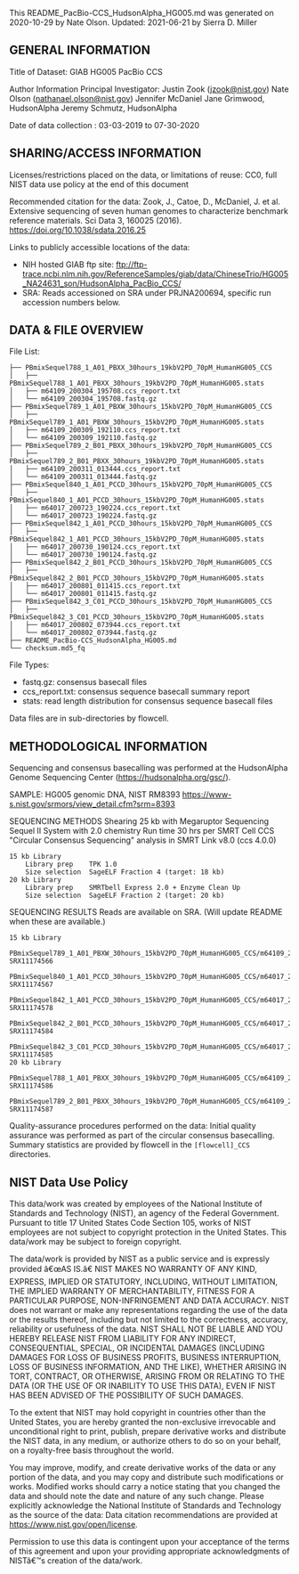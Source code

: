 This README_PacBio-CCS_HudsonAlpha_HG005.md was generated on 2020-10-29 by Nate Olson.
Updated: 2021-06-21 by Sierra D. Miller

GENERAL INFORMATION
--------------------------------------------------------------------------------

Title of Dataset: GIAB HG005 PacBio CCS

Author Information
  Principal Investigator: Justin Zook (jzook@nist.gov)
  Nate Olson (nathanael.olson@nist.gov)
  Jennifer McDaniel
  Jane Grimwood, HudsonAlpha
  Jeremy Schmutz, HudsonAlpha

Date of data collection : 03-03-2019 to 07-30-2020

SHARING/ACCESS INFORMATION
--------------------------------------------------------------------------------

Licenses/restrictions placed on the data, or limitations of reuse: CC0,
full NIST data use policy at the end of this document


Recommended citation for the data:
  Zook, J., Catoe, D., McDaniel, J. et al. Extensive sequencing of seven human
  genomes to characterize benchmark reference materials. Sci Data 3, 160025 (2016).
  https://doi.org/10.1038/sdata.2016.25


Links to publicly accessible locations of the data:

- NIH hosted GIAB ftp site: ftp://ftp-trace.ncbi.nlm.nih.gov/ReferenceSamples/giab/data/ChineseTrio/HG005_NA24631_son/HudsonAlpha_PacBio_CCS/
- SRA: Reads accessioned on SRA under PRJNA200694, specific run accession numbers below. 



DATA & FILE OVERVIEW
--------------------------------------------------------------------------------

File List:

```
├── PBmixSequel788_1_A01_PBXX_30hours_19kbV2PD_70pM_HumanHG005_CCS
│   ├── PBmixSequel788_1_A01_PBXX_30hours_19kbV2PD_70pM_HumanHG005.stats
│   ├── m64109_200304_195708.ccs_report.txt
│   └── m64109_200304_195708.fastq.gz
├── PBmixSequel789_1_A01_PBXW_30hours_15kbV2PD_70pM_HumanHG005_CCS
│   ├── PBmixSequel789_1_A01_PBXW_30hours_15kbV2PD_70pM_HumanHG005.stats
│   ├── m64109_200309_192110.ccs_report.txt
│   └── m64109_200309_192110.fastq.gz
├── PBmixSequel789_2_B01_PBXX_30hours_19kbV2PD_70pM_HumanHG005_CCS
│   ├── PBmixSequel789_2_B01_PBXX_30hours_19kbV2PD_70pM_HumanHG005.stats
│   ├── m64109_200311_013444.ccs_report.txt
│   └── m64109_200311_013444.fastq.gz
├── PBmixSequel840_1_A01_PCCD_30hours_15kbV2PD_70pM_HumanHG005_CCS
│   ├── PBmixSequel840_1_A01_PCCD_30hours_15kbV2PD_70pM_HumanHG005.stats
│   ├── m64017_200723_190224.ccs_report.txt
│   └── m64017_200723_190224.fastq.gz
├── PBmixSequel842_1_A01_PCCD_30hours_15kbV2PD_70pM_HumanHG005_CCS
│   ├── PBmixSequel842_1_A01_PCCD_30hours_15kbV2PD_70pM_HumanHG005.stats
│   ├── m64017_200730_190124.ccs_report.txt
│   └── m64017_200730_190124.fastq.gz
├── PBmixSequel842_2_B01_PCCD_30hours_15kbV2PD_70pM_HumanHG005_CCS
│   ├── PBmixSequel842_2_B01_PCCD_30hours_15kbV2PD_70pM_HumanHG005.stats
│   ├── m64017_200801_011415.ccs_report.txt
│   └── m64017_200801_011415.fastq.gz
├── PBmixSequel842_3_C01_PCCD_30hours_15kbV2PD_70pM_HumanHG005_CCS
│   ├── PBmixSequel842_3_C01_PCCD_30hours_15kbV2PD_70pM_HumanHG005.stats
│   ├── m64017_200802_073944.ccs_report.txt
│   └── m64017_200802_073944.fastq.gz
├── README_PacBio-CCS_HudsonAlpha_HG005.md
└── checksum.md5_fq
```


File Types:

* fastq.gz: consensus basecall files
* ccs_report.txt: consensus sequence basecall summary report
* stats: read length distribution for consensus sequence basecall files

Data files are in sub-directories by flowcell.


METHODOLOGICAL INFORMATION
--------------------------------------------------------------------------------

Sequencing and consensus basecalling was performed at the HudsonAlpha Genome Sequencing Center (https://hudsonalpha.org/gsc/).


SAMPLE: HG005 genomic DNA, NIST RM8393 https://www-s.nist.gov/srmors/view_detail.cfm?srm=8393

SEQUENCING METHODS
    Shearing        25 kb with Megaruptor
    Sequencing      Sequel II System with 2.0 chemistry
    Run time        30 hrs per SMRT Cell
    CCS             "Circular Consensus Sequencing" analysis in SMRT Link v8.0 (ccs 4.0.0)

    15 kb Library
        Library prep    TPK 1.0
        Size selection  SageELF Fraction 4 (target: 18 kb)
    20 kb Library
        Library prep    SMRTbell Express 2.0 + Enzyme Clean Up
        Size selection  SageELF Fraction 2 (target: 20 kb)

SEQUENCING RESULTS
    Reads are available on SRA. (Will update README when these are available.)

    15 kb Library
      PBmixSequel789_1_A01_PBXW_30hours_15kbV2PD_70pM_HumanHG005_CCS/m64109_200309_192110.fastq.gz     SRX11174566
      PBmixSequel840_1_A01_PCCD_30hours_15kbV2PD_70pM_HumanHG005_CCS/m64017_200723_190224.fastq.gz     SRX11174567
      PBmixSequel842_1_A01_PCCD_30hours_15kbV2PD_70pM_HumanHG005_CCS/m64017_200730_190124.fastq.gz     SRX11174578
      PBmixSequel842_2_B01_PCCD_30hours_15kbV2PD_70pM_HumanHG005_CCS/m64017_200801_011415.fastq.gz     SRX11174584
      PBmixSequel842_3_C01_PCCD_30hours_15kbV2PD_70pM_HumanHG005_CCS/m64017_200802_073944.fastq.gz     SRX11174585
    20 kb Library
      PBmixSequel788_1_A01_PBXX_30hours_19kbV2PD_70pM_HumanHG005_CCS/m64109_200304_195708.fastq.gz     SRX11174586
      PBmixSequel789_2_B01_PBXX_30hours_19kbV2PD_70pM_HumanHG005_CCS/m64109_200311_013444.fastq.gz     SRX11174587


Quality-assurance procedures performed on the data:
Initial quality assurance was performed as part of the circular consensus
basecalling. Summary statistics are provided by flowcell in the
`[flowcell]_CCS` directories.


NIST Data Use Policy
--------------------------------------------------------------------------------


This data/work was created by employees of the National Institute of Standards
and Technology (NIST), an agency of the Federal Government. Pursuant to title 17
United States Code Section 105, works of NIST employees are not subject to
copyright protection in the United States.  This data/work may be subject to
foreign copyright.


The data/work is provided by NIST as a public service and is expressly provided
â€œAS IS.â€ NIST MAKES NO WARRANTY OF ANY KIND, EXPRESS, IMPLIED OR STATUTORY,
INCLUDING, WITHOUT LIMITATION, THE IMPLIED WARRANTY OF MERCHANTABILITY,
FITNESS FOR A PARTICULAR PURPOSE, NON-INFRINGEMENT AND DATA ACCURACY. NIST does
not warrant or make any representations regarding the use of the data or the
results thereof, including but not limited to the correctness, accuracy,
reliability or usefulness of the data. NIST SHALL NOT BE LIABLE AND YOU HEREBY
RELEASE NIST FROM LIABILITY FOR ANY INDIRECT, CONSEQUENTIAL, SPECIAL, OR
INCIDENTAL DAMAGES (INCLUDING DAMAGES FOR LOSS OF BUSINESS PROFITS, BUSINESS
INTERRUPTION, LOSS OF BUSINESS INFORMATION, AND THE LIKE), WHETHER ARISING IN
TORT, CONTRACT, OR OTHERWISE, ARISING FROM OR RELATING TO THE DATA (OR THE USE
OF OR INABILITY TO USE THIS DATA), EVEN IF NIST HAS BEEN ADVISED OF THE
POSSIBILITY OF SUCH DAMAGES.


To the extent that NIST may hold copyright in countries other than the United
States, you are hereby granted the non-exclusive irrevocable and unconditional
right to print, publish, prepare derivative works and distribute the NIST data,
in any medium, or authorize others to do so on your behalf, on a royalty-free
basis throughout the world.


You may improve, modify, and create derivative works of the data or any portion
of the data, and you may copy and distribute such modifications or works.
Modified works should carry a notice stating that you changed the data and
should note the date and nature of any such change. Please explicitly
acknowledge the National Institute of Standards and Technology as the source of
the data:
Data citation recommendations are provided at https://www.nist.gov/open/license.


Permission to use this data is contingent upon your acceptance of the terms of
this agreement and upon your providing appropriate acknowledgments of NISTâ€™s
creation of the data/work.